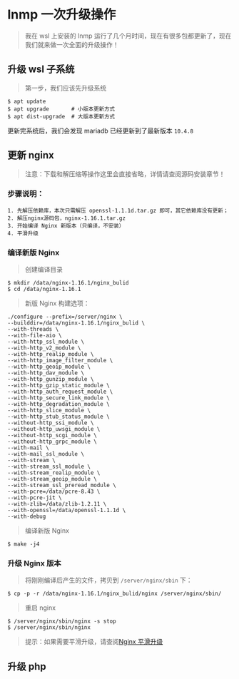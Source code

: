 # lnmp 一次升级操作

> 我在 wsl 上安装的 lnmp 运行了几个月时间，现在有很多包都更新了，现在我们就来做一次全面的升级操作！

## 升级 wsl 子系统

> 第一步，我们应该先升级系统

```shell
$ apt update
$ apt upgrade       # 小版本更新方式
$ apt dist-upgrade  # 大版本更新方式
```

更新完系统后，我们会发现 mariadb 已经更新到了最新版本 `10.4.8`

## 更新 nginx

> 注意：下载和解压缩等操作这里会直接省略，详情请查阅源码安装章节！

### 步骤说明：

```text
1. 先解压依赖库，本次只需解压 openssl-1.1.1d.tar.gz 即可，其它依赖库没有更新；
2. 解压nginx源码包，nginx-1.16.1.tar.gz
3. 开始编译 Nginx 新版本（只编译，不安装）
4. 平滑升级
```

### 编译新版 Nginx

> 创建编译目录

```shell
$ mkdir /data/nginx-1.16.1/nginx_bulid
$ cd /data/nginx-1.16.1
```

> 新版 Nginx 构建选项：

```shell
./configure --prefix=/server/nginx \
--builddir=/data/nginx-1.16.1/nginx_bulid \
--with-threads \
--with-file-aio \
--with-http_ssl_module \
--with-http_v2_module \
--with-http_realip_module \
--with-http_image_filter_module \
--with-http_geoip_module \
--with-http_dav_module \
--with-http_gunzip_module \
--with-http_gzip_static_module \
--with-http_auth_request_module \
--with-http_secure_link_module \
--with-http_degradation_module \
--with-http_slice_module \
--with-http_stub_status_module \
--without-http_ssi_module \
--without-http_uwsgi_module \
--without-http_scgi_module \
--without-http_grpc_module \
--with-mail \
--with-mail_ssl_module \
--with-stream \
--with-stream_ssl_module \
--with-stream_realip_module \
--with-stream_geoip_module \
--with-stream_ssl_preread_module \
--with-pcre=/data/pcre-8.43 \
--with-pcre-jit \
--with-zlib=/data/zlib-1.2.11 \
--with-openssl=/data/openssl-1.1.1d \
--with-debug
```

> 编译新版 Nginx

```shell
$ make -j4
```

### 升级 Nginx 版本

> 将刚刚编译后产生的文件，拷贝到 `/server/nginx/sbin` 下：

```shell
$ cp -p -r /data/nginx-1.16.1/nginx_bulid/nginx /server/nginx/sbin/
```

> 重启 nginx

```shell
$ /server/nginx/sbin/nginx -s stop
$ /server/nginx/sbin/nginx
```

> 提示：如果需要平滑升级，请查阅[Nginx 平滑升级](./../Nginx/03-Nginx平滑升级.md)

## 升级 php
